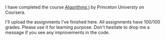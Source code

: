 I have completed the course [Algorithms I](https://www.coursera.org/learn/introduction-to-algorithms) by Princeton Universty on Coursera. 

I'll upload the assignments I've finished here. All assignments have 100/100 grades. Please use it for learning purpose. Don't hesitate to drop me a message if you see any improvements in the code.
